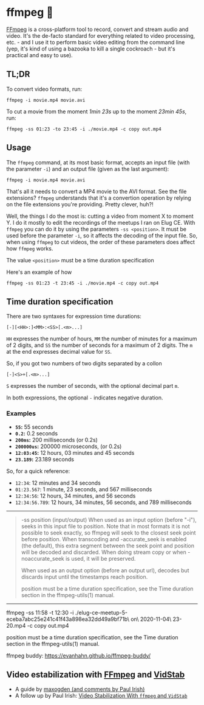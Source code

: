 # ffmpeg 📼

[FFmpeg](https://ffmpeg.org) is a cross-platform tool to record, convert and stream audio and video. It's the de-facto standard for everything related to video processing, etc. - and I use it to perform basic video editing from the command line (yep, it's kind of using a bazooka to kill a single cockroach - but it's practical and easy to use).

## TL;DR

To convert video formats, run:

```
ffmpeg -i movie.mp4 movie.avi
```

To cut a movie from the moment _1min 23s_ up to the moment _23min 45s_, run:

```
ffmpeg -ss 01:23 -to 23:45 -i ./movie.mp4 -c copy out.mp4
```

## Usage

The `ffmpeg` command, at its most basic format, accepts an input file (with the parameter `-i`) and an output file (given as the last argument):

```
ffmpeg -i movie.mp4 movie.avi
```

That's all it needs to convert a MP4 movie to the AVI format. See the file extensions? `ffmpeg` understands that it's a convertion operation by relying on the file extensions you're providing. Pretty clever, huh?!

Well, the things I do the most is: cutting a video from moment X to moment Y. I do it mostly to edit the recordings of the meetups I ran on Elug CE. With `ffmpeg` you can do it by using the parameters `-ss <position>`. It must be used before the parameter `-i`, so it affects the decoding of the input file. So, when using `ffmpeg` to cut videos, the order of these parameters does affect how `ffmpeg` works.

The value `<position>` must be a time duration specification

Here's an example of how

```
ffmpeg -ss 01:23 -t 23:45 -i ./movie.mp4 -c copy out.mp4
```

## Time duration specification

There are two syntaxes for expression time durations:

```
[-][<HH>:]<MM>:<SS>[.<m>...]
```

`HH` expresses the number of hours, `MM` the number of minutes for a maximum of 2 digits, and `SS` the number of seconds for a maximum of 2 digits. The `m` at the end expresses decimal value for `SS`.

So, if you got two numbers of two digits separated by a collon

```
[-]<S>+[.<m>...]
```

`S` expresses the number of seconds, with the optional decimal part `m`.

In both expressions, the optional `-` indicates negative duration.

### Examples

- **`55`:** 55 seconds
- **`0.2`:** 0.2 seconds
- **`200ms`:** 200 milliseconds (or 0.2s)
- **`200000us`:** 200000 microseconds, (or 0.2s)
- **`12:03:45`:** 12 hours, 03 minutes and 45 seconds
- **`23.189`:** 23.189 seconds

So, for a quick reference:

- `12:34`: 12 minutes and 34 seconds
- `01:23.567`: 1 minute, 23 seconds, and 567 milliseconds
- `12:34:56`: 12 hours, 34 minutes, and 56 seconds
- `12:34:56.789`: 12 hours, 34 minutes, 56 seconds, and 789 milliseconds

---

> -ss position (input/output)
> When used as an input option (before "-i"), seeks in this input file to position. Note that in most
> formats it is not possible to seek exactly, so ffmpeg will seek to the closest seek point before
> position. When transcoding and -accurate_seek is enabled (the default), this extra segment between
> the seek point and position will be decoded and discarded. When doing stream copy or when
> -noaccurate_seek is used, it will be preserved.
>
> When used as an output option (before an output url), decodes but discards input until the timestamps
> reach position.
>
> position must be a time duration specification, see the Time duration section in the ffmpeg-utils(1)
> manual.

---

ffmpeg -ss 11:58 -t 12:30 -i ./elug-ce-meetup-5-eceba7abc25e241c41f43a898ea32dd49a9bf71b\ on\ 2020-11-04\ 23-20.mp4 -c copy out.mp4

position must be a time duration specification, see the Time duration section in the ffmpeg-utils(1)
manual.

ffmpeg buddy: https://evanhahn.github.io/ffmpeg-buddy/

## Video estabilization with [FFmpeg](https://ffmpeg.org) and [VidStab](https://github.com/georgmartius/vid.stab)

- A guide by [maxogden (and comments by Paul Irish)](https://gist.github.com/maxogden/43219d6dcb9006042849)
- A follow up by Paul Irish: [Video Stabilization With `ffmpeg` and `VidStab`](https://www.paulirish.com/2021/video-stabilization-with-ffmpeg-and-vidstab/)
